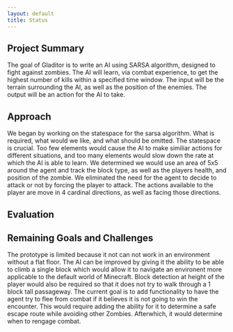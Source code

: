 ```yaml
---
layout: default
title: Status
---
```


## Project Summary
<!--- things may have changed since proposal (even if they haven’t), write a short
paragraph summarizing the goals of the project (updated/improved version from the proposal). --->
The goal of Gladitor is to write an AI using SARSA algorithm, designed to fight against zombies. The AI will learn, via combat experience, to get the highest number of kills within a specified time window. The input will be the terrain surrounding the AI, as well as the position of the enemies. The output will be an action for the AI to take.

## Approach
<!--- Give a detailed description of your approach, in a few paragraphs. You should summarize the
main algorithm you are using, such as by writing out the update equation (even if it is off-the-shelf). You
should also give details about the approach as it applies to your scenario. For example, if you are using
reinforcement learning for a given scenario, describe the MDP in detail, i.e. how many states/actions you
have, what does the reward function look like. A good guideline is to incorporate sufficient details so that
most of your approach is reproducible by a reader. I encourage you to use figures, as appropriate, for this,
as I provided in the writeup for the first assignment (available here: http://sameersingh.org/courses/
aiproj/sp17/assignments.html#assignment1). I recommend at least 2-3 paragraphs. --->
We began by working on the statespace for the sarsa algorithm. What is required, what would we like, and what should be omitted. The statespace is crucial. Too few elements would cause the AI to make similiar actions for different situations, and too many elements would slow down the rate at which the AI is able to learn. We determined we would use an area of 5x5 around the agent and track the block type, as well as the players health, and position of the zombie. We eliminated the need for the agent to decide to attack or not by forcing the player to attack. The actions available to the player are move in 4 cardinal directions, as well as facing those directions.


## Evaluation
<!--- An important aspect of your project, as we mentioned in the beginning, is evaluating your
project. Be clear and precise about describing the evaluation setup, for both quantitative and qualitative
results. Present the results to convince the reader that you have a working implementation. Use plots, charts,
tables, screenshots, figures, etc. as needed. I expect you will need at least a few paragraphs to describe each
type of evaluation that you perform. --->



## Remaining Goals and Challenges
<!--- In a few paragraphs, describe your goals for the next 2-3 weeks, when
the final report is due. At the very least, describe how you consider your prototype to be limited, and what
you want to add to make it a complete contribution. Note that if you think your algorithm is quite good,
but have not performed sufficient evaluation, doing them can also be a reasonable goal. Similarly, you may
propose some baselines (such as a hand-coded policy) that you did not get a chance to implement, but
want to compare against for the final submission. Finally, given your experience so far, describe some of the
challenges you anticipate facing by the time your final report is due, how crippling you think it might be,
and what you might do to solve them. --->
The prototype is limited because it not can not work in an environment without a flat floor. The AI can be improved by giving it the ability to be able to climb a single block which would allow it to navigate an environent more applicable to the default world of Minecraft. Block detection at height of the player would also be required so that it does not try to walk through a 1 block tall passageway.
The current goal is to add functionality to have the agent try to flee from combat if it believes it is not going to win the encounter. This would require adding the ability for it to determine a safe escape route while avoiding other Zombies. Afterwhich, it would determine when to rengage combat.
